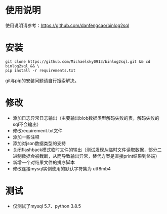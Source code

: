 使用说明
==============
使用说明请参考：https://github.com/danfengcao/binlog2sql

安装
==============
```
git clone https://github.com/Michaelsky0913/binlog2sql.git && cd binlog2sql && \
pip install -r requirements.txt
```
git与pip的安装问题请自行搜索解决。

修改
==============
* 添加日志异常日志输出（主要输出blob数据类型解码失败的表，解码失败的sql不会输出）
* 修改requirement.txt文件
* 添加一些注释
* 添加对json数据类型的支持
* 关闭flashback模式临时文件的输出（测试发现从临时文件读取数据，部分二进制数据会被截断，从而导致输出异常，替代方案是直接print结果到终端）
* 新增一个对结果文件的排序脚本
* 修改连接mysql实例使用的默认字符集为 utf8mb4

测试
==============
* 仅测试了mysql 5.7、python 3.8.5
